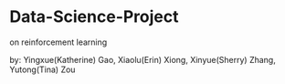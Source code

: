# Data-Science-Project

on reinforcement learning

by: Yingxue(Katherine) Gao, Xiaolu(Erin) Xiong, Xinyue(Sherry) Zhang, Yutong(Tina) Zou

